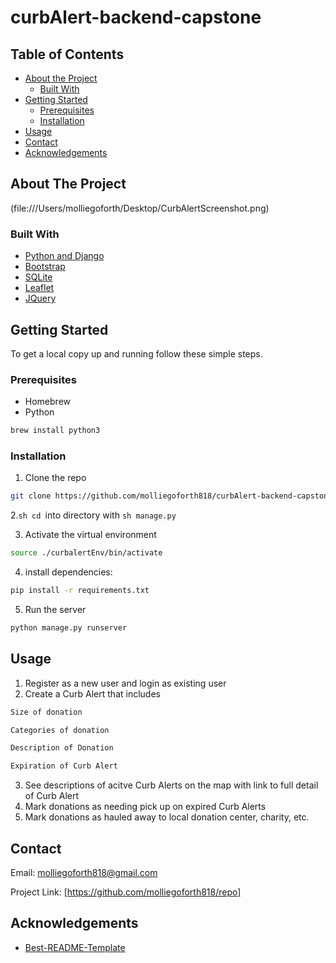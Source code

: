 # curbAlert-backend-capstone
## Table of Contents

* [About the Project](#about-the-project)
  * [Built With](#built-with)
* [Getting Started](#getting-started)
  * [Prerequisites](#prerequisites)
  * [Installation](#installation)
* [Usage](#usage)
* [Contact](#contact)
* [Acknowledgements](#acknowledgements)



<!-- ABOUT THE PROJECT -->
## About The Project

(file:///Users/molliegoforth/Desktop/CurbAlertScreenshot.png)

### Built With

* [Python and Django]()
* [Bootstrap]()
* [SQLite]()
* [Leaflet]()
* [JQuery]()



<!-- GETTING STARTED -->
## Getting Started

To get a local copy up and running follow these simple steps.

### Prerequisites
* Homebrew
* Python
```sh
brew install python3
```

### Installation
 
1. Clone the repo
```sh
git clone https://github.com/molliegoforth818/curbAlert-backend-capstone
```
2.```sh cd ```into directory with ```sh manage.py```

3. Activate the virtual environment
```sh
source ./curbalertEnv/bin/activate
```
4. install dependencies:
```sh
pip install -r requirements.txt
```
5. Run the server
```sh
python manage.py runserver
```



<!-- USAGE EXAMPLES -->
## Usage
1. Register as a new user and login as existing user
2. Create a Curb Alert that includes 
```sh
Size of donation
```
```sh
Categories of donation
```
```sh
Description of Donation
```
```sh
Expiration of Curb Alert
```
3. See descriptions of acitve Curb Alerts on the map with link to full detail of Curb Alert 
4. Mark donations as needing pick up on expired Curb Alerts 
5. Mark donations as hauled away to local donation center, charity, etc. 


<!-- CONTACT -->
## Contact

Email: molliegoforth818@gmail.com

Project Link: [https://github.com/molliegoforth818/repo]



<!-- ACKNOWLEDGEMENTS -->
## Acknowledgements

* [Best-README-Template]()




